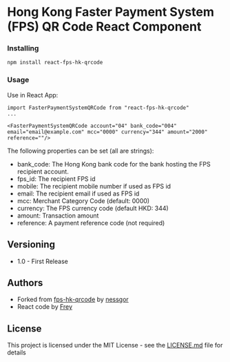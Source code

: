 # Hong Kong Faster Payment System (FPS) QR Code React Component

### Installing

```
npm install react-fps-hk-qrcode
```

### Usage

Use in React App:

```
import FasterPaymentSystemQRCode from "react-fps-hk-qrcode"
...

<FasterPaymentSystemQRCode account="04" bank_code="004" email="email@example.com" mcc="0000" currency="344" amount="2000" reference=""/>
```

The following properties can be set (all are strings):

* bank_code: The Hong Kong bank code for the bank hosting the FPS recipient account.
* fps_id: The recipient FPS id
* mobile: The recipient mobile number if used as FPS id
* email: The recipient email if used as FPS id
* mcc: Merchant Category Code (default: 0000)
* currency: The FPS currency code (default HKD: 344)
* amount: Transaction amount
* reference: A payment reference code (not required)

## Versioning

* 1.0 - First Release

## Authors

* Forked from [fps-hk-qrcode](https://github.com/nessgor/fps-hk-qrcode) by [nessgor](https://github.com/nessgor)
* React code by [Frey](invite-frey)

## License

This project is licensed under the MIT License - see the [LICENSE.md](LICENSE.md) file for details

